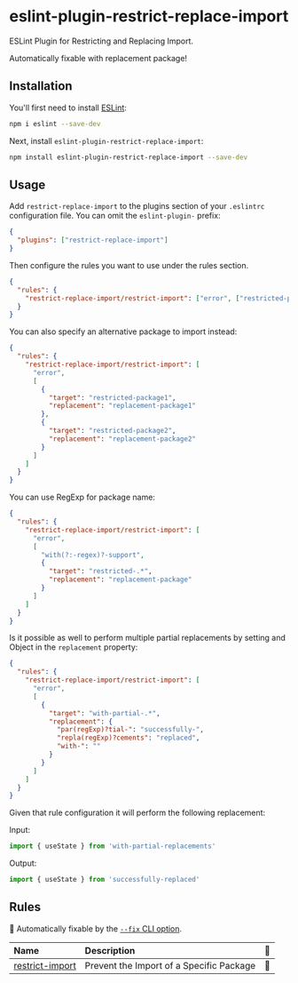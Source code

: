 # eslint-plugin-restrict-replace-import

ESLint Plugin for Restricting and Replacing Import.

Automatically fixable with replacement package!

## Installation

You'll first need to install [ESLint](https://eslint.org/):

```sh
npm i eslint --save-dev
```

Next, install `eslint-plugin-restrict-replace-import`:

```sh
npm install eslint-plugin-restrict-replace-import --save-dev
```

## Usage

Add `restrict-replace-import` to the plugins section of your `.eslintrc` configuration file. You can omit the `eslint-plugin-` prefix:

```json
{
  "plugins": ["restrict-replace-import"]
}
```

Then configure the rules you want to use under the rules section.

```json
{
  "rules": {
    "restrict-replace-import/restrict-import": ["error", ["restricted-package1", "restricted-package2"]]
  }
}
```

You can also specify an alternative package to import instead:

```json
{
  "rules": {
    "restrict-replace-import/restrict-import": [
      "error",
      [
        {
          "target": "restricted-package1",
          "replacement": "replacement-package1"
        },
        {
          "target": "restricted-package2",
          "replacement": "replacement-package2"
        }
      ]
    ]
  }
}
```

You can use RegExp for package name:

```json
{
  "rules": {
    "restrict-replace-import/restrict-import": [
      "error",
      [
        "with(?:-regex)?-support",
        {
          "target": "restricted-.*",
          "replacement": "replacement-package"
        }
      ]
    ]
  }
}
```

Is it possible as well to perform multiple partial replacements by setting and Object in the `replacement` property:

```json
{
  "rules": {
    "restrict-replace-import/restrict-import": [
      "error",
      [
        {
          "target": "with-partial-.*",
          "replacement": {
            "par(regExp)?tial-": "successfully-",
            "repla(regExp)?cements": "replaced",
            "with-": ""
          }
        }
      ]
    ]
  }
}
```

Given that rule configuration it will perform the following replacement:

Input:

```js
import { useState } from 'with-partial-replacements'
```

Output:

```js
import { useState } from 'successfully-replaced'
```

## Rules

<!-- begin auto-generated rules list -->

🔧 Automatically fixable by the [`--fix` CLI option](https://eslint.org/docs/user-guide/command-line-interface#--fix).

| Name                                             | Description                              | 🔧 |
| :----------------------------------------------- | :--------------------------------------- | :- |
| [restrict-import](docs/rules/restrict-import.md) | Prevent the Import of a Specific Package | 🔧 |

<!-- end auto-generated rules list -->
